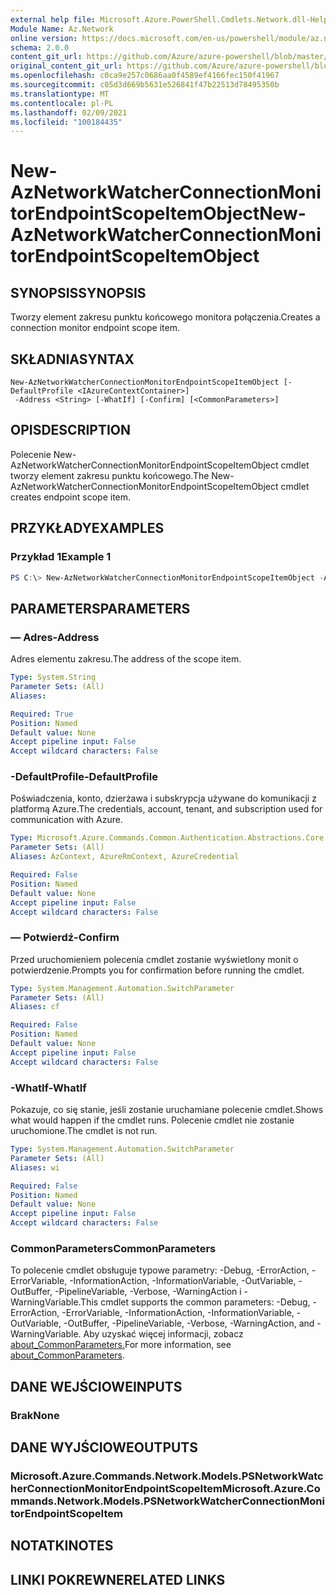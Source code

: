 ```yaml
---
external help file: Microsoft.Azure.PowerShell.Cmdlets.Network.dll-Help.xml
Module Name: Az.Network
online version: https://docs.microsoft.com/en-us/powershell/module/az.network/new-aznetworkwatcherconnectionmonitorendpointscopeitemobject
schema: 2.0.0
content_git_url: https://github.com/Azure/azure-powershell/blob/master/src/Network/Network/help/New-AzNetworkWatcherConnectionMonitorEndpointScopeItemObject.md
original_content_git_url: https://github.com/Azure/azure-powershell/blob/master/src/Network/Network/help/New-AzNetworkWatcherConnectionMonitorEndpointScopeItemObject.md
ms.openlocfilehash: c0ca9e257c0686aa0f4589ef4166fec150f41967
ms.sourcegitcommit: c05d3d669b5631e526841f47b22513d78495350b
ms.translationtype: MT
ms.contentlocale: pl-PL
ms.lasthandoff: 02/09/2021
ms.locfileid: "100184435"
---
```

# <span data-ttu-id="84c74-101">New-AzNetworkWatcherConnectionMonitorEndpointScopeItemObject</span><span class="sxs-lookup"><span data-stu-id="84c74-101">New-AzNetworkWatcherConnectionMonitorEndpointScopeItemObject</span></span>

## <span data-ttu-id="84c74-102">SYNOPSIS</span><span class="sxs-lookup"><span data-stu-id="84c74-102">SYNOPSIS</span></span>
<span data-ttu-id="84c74-103">Tworzy element zakresu punktu końcowego monitora połączenia.</span><span class="sxs-lookup"><span data-stu-id="84c74-103">Creates a connection monitor endpoint scope item.</span></span>

## <span data-ttu-id="84c74-104">SKŁADNIA</span><span class="sxs-lookup"><span data-stu-id="84c74-104">SYNTAX</span></span>

```
New-AzNetworkWatcherConnectionMonitorEndpointScopeItemObject [-DefaultProfile <IAzureContextContainer>]
 -Address <String> [-WhatIf] [-Confirm] [<CommonParameters>]
```

## <span data-ttu-id="84c74-105">OPIS</span><span class="sxs-lookup"><span data-stu-id="84c74-105">DESCRIPTION</span></span>
<span data-ttu-id="84c74-106">Polecenie New-AzNetworkWatcherConnectionMonitorEndpointScopeItemObject cmdlet tworzy element zakresu punktu końcowego.</span><span class="sxs-lookup"><span data-stu-id="84c74-106">The New-AzNetworkWatcherConnectionMonitorEndpointScopeItemObject cmdlet creates endpoint scope item.</span></span>

## <span data-ttu-id="84c74-107">PRZYKŁADY</span><span class="sxs-lookup"><span data-stu-id="84c74-107">EXAMPLES</span></span>

### <span data-ttu-id="84c74-108">Przykład 1</span><span class="sxs-lookup"><span data-stu-id="84c74-108">Example 1</span></span>
```powershell
PS C:\> New-AzNetworkWatcherConnectionMonitorEndpointScopeItemObject -Address "10.0.1.0/24"
```


## <span data-ttu-id="84c74-109">PARAMETERS</span><span class="sxs-lookup"><span data-stu-id="84c74-109">PARAMETERS</span></span>

### <span data-ttu-id="84c74-110">— Adres</span><span class="sxs-lookup"><span data-stu-id="84c74-110">-Address</span></span>
<span data-ttu-id="84c74-111">Adres elementu zakresu.</span><span class="sxs-lookup"><span data-stu-id="84c74-111">The address of the scope item.</span></span>

```yaml
Type: System.String
Parameter Sets: (All)
Aliases:

Required: True
Position: Named
Default value: None
Accept pipeline input: False
Accept wildcard characters: False
```

### <span data-ttu-id="84c74-112">-DefaultProfile</span><span class="sxs-lookup"><span data-stu-id="84c74-112">-DefaultProfile</span></span>
<span data-ttu-id="84c74-113">Poświadczenia, konto, dzierżawa i subskrypcja używane do komunikacji z platformą Azure.</span><span class="sxs-lookup"><span data-stu-id="84c74-113">The credentials, account, tenant, and subscription used for communication with Azure.</span></span>

```yaml
Type: Microsoft.Azure.Commands.Common.Authentication.Abstractions.Core.IAzureContextContainer
Parameter Sets: (All)
Aliases: AzContext, AzureRmContext, AzureCredential

Required: False
Position: Named
Default value: None
Accept pipeline input: False
Accept wildcard characters: False
```

### <span data-ttu-id="84c74-114">— Potwierdź</span><span class="sxs-lookup"><span data-stu-id="84c74-114">-Confirm</span></span>
<span data-ttu-id="84c74-115">Przed uruchomieniem polecenia cmdlet zostanie wyświetlony monit o potwierdzenie.</span><span class="sxs-lookup"><span data-stu-id="84c74-115">Prompts you for confirmation before running the cmdlet.</span></span>

```yaml
Type: System.Management.Automation.SwitchParameter
Parameter Sets: (All)
Aliases: cf

Required: False
Position: Named
Default value: None
Accept pipeline input: False
Accept wildcard characters: False
```

### <span data-ttu-id="84c74-116">-WhatIf</span><span class="sxs-lookup"><span data-stu-id="84c74-116">-WhatIf</span></span>
<span data-ttu-id="84c74-117">Pokazuje, co się stanie, jeśli zostanie uruchamiane polecenie cmdlet.</span><span class="sxs-lookup"><span data-stu-id="84c74-117">Shows what would happen if the cmdlet runs.</span></span>
<span data-ttu-id="84c74-118">Polecenie cmdlet nie zostanie uruchomione.</span><span class="sxs-lookup"><span data-stu-id="84c74-118">The cmdlet is not run.</span></span>

```yaml
Type: System.Management.Automation.SwitchParameter
Parameter Sets: (All)
Aliases: wi

Required: False
Position: Named
Default value: None
Accept pipeline input: False
Accept wildcard characters: False
```

### <span data-ttu-id="84c74-119">CommonParameters</span><span class="sxs-lookup"><span data-stu-id="84c74-119">CommonParameters</span></span>
<span data-ttu-id="84c74-120">To polecenie cmdlet obsługuje typowe parametry: -Debug, -ErrorAction, -ErrorVariable, -InformationAction, -InformationVariable, -OutVariable, -OutBuffer, -PipelineVariable, -Verbose, -WarningAction i -WarningVariable.</span><span class="sxs-lookup"><span data-stu-id="84c74-120">This cmdlet supports the common parameters: -Debug, -ErrorAction, -ErrorVariable, -InformationAction, -InformationVariable, -OutVariable, -OutBuffer, -PipelineVariable, -Verbose, -WarningAction, and -WarningVariable.</span></span> <span data-ttu-id="84c74-121">Aby uzyskać więcej informacji, zobacz [about_CommonParameters.](http://go.microsoft.com/fwlink/?LinkID=113216)</span><span class="sxs-lookup"><span data-stu-id="84c74-121">For more information, see [about_CommonParameters](http://go.microsoft.com/fwlink/?LinkID=113216).</span></span>

## <span data-ttu-id="84c74-122">DANE WEJŚCIOWE</span><span class="sxs-lookup"><span data-stu-id="84c74-122">INPUTS</span></span>

### <span data-ttu-id="84c74-123">Brak</span><span class="sxs-lookup"><span data-stu-id="84c74-123">None</span></span>

## <span data-ttu-id="84c74-124">DANE WYJŚCIOWE</span><span class="sxs-lookup"><span data-stu-id="84c74-124">OUTPUTS</span></span>

### <span data-ttu-id="84c74-125">Microsoft.Azure.Commands.Network.Models.PSNetworkWatcherConnectionMonitorEndpointScopeItem</span><span class="sxs-lookup"><span data-stu-id="84c74-125">Microsoft.Azure.Commands.Network.Models.PSNetworkWatcherConnectionMonitorEndpointScopeItem</span></span>

## <span data-ttu-id="84c74-126">NOTATKI</span><span class="sxs-lookup"><span data-stu-id="84c74-126">NOTES</span></span>

## <span data-ttu-id="84c74-127">LINKI POKREWNE</span><span class="sxs-lookup"><span data-stu-id="84c74-127">RELATED LINKS</span></span>
